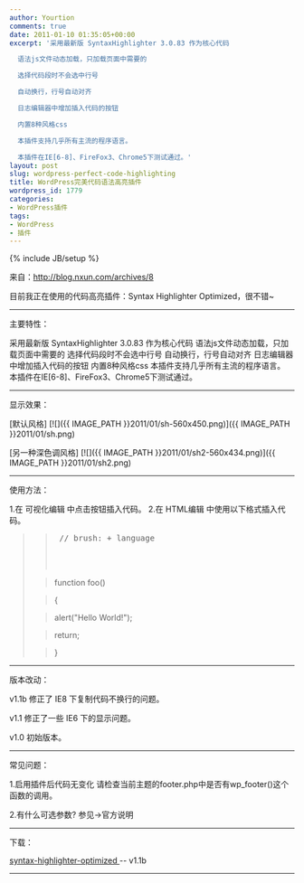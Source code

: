 ```yaml
---
author: Yourtion
comments: true
date: 2011-01-10 01:35:05+00:00
excerpt: '采用最新版 SyntaxHighlighter 3.0.83 作为核心代码

  语法js文件动态加载，只加载页面中需要的

  选择代码段时不会选中行号

  自动换行，行号自动对齐

  日志编辑器中增加插入代码的按钮

  内置8种风格css

  本插件支持几乎所有主流的程序语言。

  本插件在IE[6-8]、FireFox3、Chrome5下测试通过。'
layout: post
slug: wordpress-perfect-code-highlighting
title: WordPress完美代码语法高亮插件
wordpress_id: 1779
categories:
- WordPress插件
tags:
- WordPress
- 插件
---
```

{% include JB/setup %}

来自：http://blog.nxun.com/archives/8

目前我正在使用的代码高亮插件：Syntax Highlighter Optimized，很不错~

******************************
主要特性：

采用最新版 SyntaxHighlighter 3.0.83 作为核心代码
语法js文件动态加载，只加载页面中需要的
选择代码段时不会选中行号
自动换行，行号自动对齐
日志编辑器中增加插入代码的按钮
内置8种风格css
本插件支持几乎所有主流的程序语言。
本插件在IE[6-8]、FireFox3、Chrome5下测试通过。

******************************
显示效果：

[默认风格]
[![]({{ IMAGE_PATH }}2011/01/sh-560x450.png)]({{ IMAGE_PATH }}2011/01/sh.png)

[另一种深色调风格]
[![]({{ IMAGE_PATH }}2011/01/sh2-560x434.png)]({{ IMAGE_PATH }}2011/01/sh2.png)

******************************
使用方法：

1.在 可视化编辑 中点击按钮插入代码。
2.在 HTML编辑 中使用以下格式插入代码。


<blockquote>

> 
> <pre> // brush: + language
> 
> 

> 
> function foo()
> 
> 

> 
> {
> 
> 

> 
> alert("Hello World!");
> 
> 

> 
> return;
> 
> 

> 
> }</pre>
> 
> </blockquote>


******************************
版本改动：

v1.1b
修正了 IE8 下复制代码不换行的问题。

v1.1
修正了一些 IE6 下的显示问题。

v1.0
初始版本。

******************************
常见问题：

1.启用插件后代码无变化
请检查当前主题的footer.php中是否有wp_footer()这个函数的调用。

2.有什么可选参数?
参见->官方说明

******************************
下载：

[syntax-highlighter-optimized ](http://dl.dbank.com/c0yymo0j25) -- v1.1b

******************************
